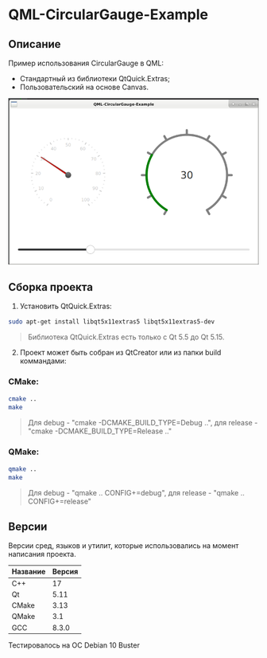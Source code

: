 # QML-CircularGauge-Example

## Описание

Пример использования CircularGauge в QML:
- Стандартный из библиотеки QtQuick.Extras;
- Пользовательский на основе Canvas.

![alt text](doc/QML-CircularGauge-Example.png)

## Сборка проекта

1. Установить QtQuick.Extras:
```bash
sudo apt-get install libqt5x11extras5 libqt5x11extras5-dev
```
> Библиотека QtQuick.Extras есть только с Qt 5.5 до Qt 5.15.

2. Проект может быть собран из QtCreator или из папки build коммандами:

### CMake:

```bash
cmake ..
make
```
> Для debug - "cmake -DCMAKE_BUILD_TYPE=Debug ..", для release - "cmake -DCMAKE_BUILD_TYPE=Release .."

### QMake:

```bash
qmake ..
make
```
> Для debug - "qmake .. CONFIG+=debug", для release - "qmake .. CONFIG+=release"

## Версии

Версии сред, языков и утилит, которые использовались на момент написания проекта.

| Название   | Версия               |
| -----------|----------------------|
| C++        | 17                   |
| Qt         | 5.11                 |
| CMake      | 3.13                 |
| QMake      | 3.1                  |
| GCC        | 8.3.0                |

Тестировалось на ОС Debian 10 Buster